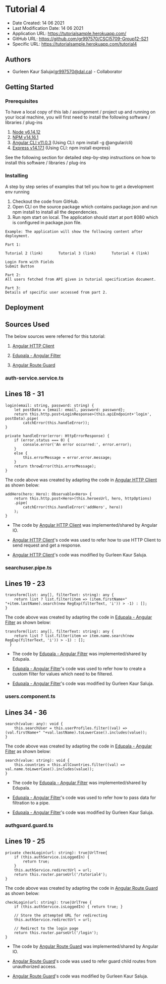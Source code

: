 # Tutorial 4

* Date Created: 14 06 2021
* Last Modification Date: 14 06 2021
* Application URL: https://tutorialsample.herokuapp.com/
* GitHub URL: https://github.com/gr997570/CSCI5709-Group12-S21
* Specific URL: https://tutorialsample.herokuapp.com/tutorial4

## Authors

* Gurleen Kaur Saluja(gr997570@dal.ca) - Collaborator

## Getting Started

### Prerequisites

To have a local copy of this lab / assingnment / project up and running on your local machine, you will first need to install the following software / libraries / plug-ins

1. [Node v6.14.12](https://nodejs.org/en/)
2. [NPM v14.16.1](https://nodejs.org/en/)
3. [Angular CLI v11.0.3](https://angular.io/guide/setup-local) (Using CLI: npm install -g @angular/cli)
4. [Express v14.17.1](https://www.npmjs.com/package/express)  (Using CLI: npm install express)

See the following section for detailed step-by-step instructions on how to install this software / libraries / plug-ins

### Installing

A step by step series of examples that tell you how to get a development env running

1. Checkout the code from GitHub.
2. Open CLI on the source package which contains package.json and run npm install to install all the dependencies.	
3. Run npm start on local. The application should start at port 8080 which is configured in package.json file.

```
Example: The application will show the following content after deployment.

Part 1:

Tutorial 2 (link)		Tutorial 3 (link)		Tutorial 4 (link)

Login Form with Fields
Submit Button

Part 2:
All users fetched from API given in tutorial specification document.

Part 3:
Details of specific user accessed from part 2.
```

## Deployment

## Sources Used

The below sources were referred for this tutorial:

1. [Angular HTTP Client](https://angular.io/guide/http)

2. [Edupala - Angular Filter](https://edupala.com/how-to-implement-an-angular-search-filter-in-angular/)

3. [Angular Route Guard](https://angular.io/guide/router-tutorial-toh#milestone-5-route-guards)

### auth-service.service.ts
Lines 18 - 31
---------------

```
login(email: string, password: string) {
	let postData = {email: email, password: password};
	return this.http.post<LoginResponse>(this.apiEndpoint+'login', postData).pipe(
		catchError(this.handleError));
}

private handleError(error: HttpErrorResponse) {
	if (error.status === 0) {
		console.error('An error occurred:', error.error);
	}
	else {
		this.errorMessage = error.error.message;
	}
	return throwError(this.errorMessage);
}
```

The code above was created by adapting the code in [Angular HTTP Client](https://angular.io/guide/http) as shown below: 

```
addHero(hero: Hero): Observable<Hero> {
	return this.http.post<Hero>(this.heroesUrl, hero, httpOptions)
	.pipe(
		catchError(this.handleError('addHero', hero))
	);
}
```

- The code by [Angular HTTP Client](https://angular.io/guide/http) was implemented/shared by Angular IO.

- [Angular HTTP Client](https://angular.io/guide/http)'s code was used to refer how to use HTTP Client to send request and get a response.

- [Angular HTTP Client](https://angular.io/guide/http)'s code was modified by Gurleen Kaur Saluja.

### searchuser.pipe.ts
Lines 19 - 23
---------------

```
transform(list: any[], filterText: string): any {
	return list ? list.filter(item => (item.firstName+" "+item.lastName).search(new RegExp(filterText, 'i')) > -1) : [];
}
```

The code above was created by adapting the code in [Edupala - Angular Filter](https://edupala.com/how-to-implement-an-angular-search-filter-in-angular/) as shown below: 

```
transform(list: any[], filterText: string): any {
    return list ? list.filter(item => item.name.search(new RegExp(filterText, 'i')) > -1) : [];
  }
```

- The code by [Edupala - Angular Filter](https://edupala.com/how-to-implement-an-angular-search-filter-in-angular/) was implemented/shared by Edupala.

- [Edupala - Angular Filter](https://edupala.com/how-to-implement-an-angular-search-filter-in-angular/)'s code was used to refer how to create a custom filter for values which need to be filtered.

- [Edupala - Angular Filter](https://edupala.com/how-to-implement-an-angular-search-filter-in-angular/)'s code was modified by Gurleen Kaur Saluja.

### users.component.ts
Lines 34 - 36
---------------

```
search(value: any): void {
	this.searchUser = this.userProfiles.filter((val) => (val.firstName+" "+val.lastName).toLowerCase().includes(value));
}
```

The code above was created by adapting the code in [Edupala - Angular Filter](https://edupala.com/how-to-implement-an-angular-search-filter-in-angular/) as shown below: 

```
search(value: string): void {
	this.countries = this.allCountries.filter((val) => val.name.toLowerCase().includes(value));
}
```

- The code by [Edupala - Angular Filter](https://edupala.com/how-to-implement-an-angular-search-filter-in-angular/) was implemented/shared by Edupala.

- [Edupala - Angular Filter](https://edupala.com/how-to-implement-an-angular-search-filter-in-angular/)'s code was used to refer how to pass data for filtration to a pipe.

- [Edupala - Angular Filter](https://edupala.com/how-to-implement-an-angular-search-filter-in-angular/)'s code was modified by Gurleen Kaur Saluja.

### authguard.guard.ts
Lines 19 - 25
---------------

```
private checkLogin(url: string): true|UrlTree{
	if (this.authService.isLoggedIn) {
		return true;
	}
	this.authService.redirectUrl = url;
	return this.router.parseUrl('/tutorial4');
}
```

The code above was created by adapting the code in [Angular Route Guard](https://angular.io/guide/router-tutorial-toh#milestone-5-route-guards) as shown below: 

```
checkLogin(url: string): true|UrlTree {
	if (this.authService.isLoggedIn) { return true; }

	// Store the attempted URL for redirecting
	this.authService.redirectUrl = url;

	// Redirect to the login page
	return this.router.parseUrl('/login');
}
```

- The code by [Angular Route Guard](https://angular.io/guide/router-tutorial-toh#milestone-5-route-guards) was implemented/shared by Angular IO.

- [Angular Route Guard](https://angular.io/guide/router-tutorial-toh#milestone-5-route-guards)'s code was used to refer guard child routes from unauthorized access.

- [Angular Route Guard](https://angular.io/guide/router-tutorial-toh#milestone-5-route-guards)'s code was modified by Gurleen Kaur Saluja.